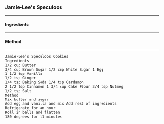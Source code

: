 ### Jamie-Lee's Speculoos
---
#### Ingredients

---
#### Method

---
```
Jamie-Lee’s Speculoos Cookies
Ingredients
1/2 cup Butter
3/4 cup Brown Sugar 1/2 cup White Sugar 1 Egg
1 1/2 tsp Vanilla
1/2 tsp Ginger
1/4 tsp Baking Soda 1/4 tsp Cardamon
2 1/2 tsp Cinnamon 1 3/4 cup Cake Flour 3/4 tsp Nutmeg
1/2 tsp Salt
Method
Mix butter and sugar
Add egg and vanilla and mix Add rest of ingredients
Refrigerate for an hour
Roll in balls and flatten
180 degrees for 11 minutes
```